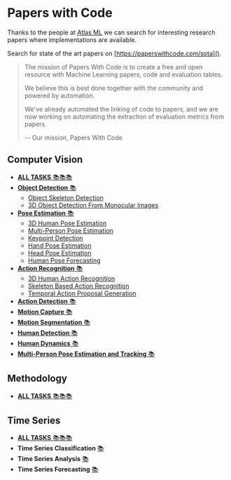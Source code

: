 # Papers with Code

Thanks to the people at [Atlas ML](https://atlasml.io/) we can search for interesting research papers where implementations are available.

Search for state of the art papers on [https://paperswithcode.com/sota]().

> The mission of Papers With Code is to create a free and open resource with Machine Learning papers, code and evaluation tables.
>
> We believe this is best done together with the community and powered by automation.
>
> We've already automated the linking of code to papers, and we are now working on automating the extraction of evaluation metrics from papers.
>
> -- Our mission, Papers With Code


## Computer Vision

+ [**ALL TASKS** 📚📚📚](https://paperswithcode.com/area/cv/)
+ [**Object Detection** 📚](https://paperswithcode.com/area/cv/object-detection) 
  + [Object Skeleton Detection](https://paperswithcode.com/task/object-skeleton-detection)
  + [3D Object Detection From Monocular Images](https://paperswithcode.com/task/3d-object-detection-from-monocular-image)
+ [**Pose Estimation** 📚](https://paperswithcode.com/area/cv/pose-estimation)
  + [3D Human Pose Estimation](https://paperswithcode.com/task/3d-human-pose-estimation)
  + [Multi-Person Pose Estimation](https://paperswithcode.com/task/multi-person-pose-estimation)
  + [Keypoint Detection](https://paperswithcode.com/task/keypoint-detection)
  + [Hand Pose Estimation](https://paperswithcode.com/task/hand-pose-estimation)
  + [Head Pose Estimation](https://paperswithcode.com/task/head-pose-estimation)
  + [Human Pose Forecasting](https://paperswithcode.com/task/human-pose-forecasting)
+ [**Action Recognition** 📚](https://paperswithcode.com/area/cv/action-recognition)
  + [3D Human Action Recognition](https://paperswithcode.com/task/3d-human-action-recognition)
  + [Skeleton Based Action Recognition](https://paperswithcode.com/task/3d-human-action-recognition)
  + [Temporal Action Proposal Generation](https://paperswithcode.com/task/temporal-action-proposal-generation)
+ [**Action Detection** 📚](https://paperswithcode.com/task/action-detection)
+ [**Motion Capture** 📚](https://paperswithcode.com/task/motion-capture)
+ [**Motion Segmentation** 📚](https://paperswithcode.com/task/motion-segmentation)
+ [**Human Detection** 📚](https://paperswithcode.com/task/human-detection)
+ [**Human Dynamics** 📚](https://paperswithcode.com/task/human-dynamics)
+ [**Multi-Person Pose Estimation and Tracking** 📚](https://paperswithcode.com/task/multi-person-pose-estimation-and-tracking)


## Methodology

+ [**ALL TASKS** 📚📚📚](https://paperswithcode.com/area/method)


## Time Series

+ [**ALL TASKS** 📚📚📚](https://paperswithcode.com/area/time-series)
+ **Time Series Classification** [📚](https://paperswithcode.com/task/time-series-classification)
+ **Time Series Analysis** [📚](https://paperswithcode.com/task/time-series-analysis)
+ **Time Series Forecasting** [📚](https://paperswithcode.com/task/time-series-forecasting)
